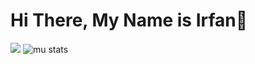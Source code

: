 # Hi There, My Name is Irfan👋

<img src="https://github-readme-stats.vercel.app/api/top-langs/?username=irfanrangga&layout=compact&theme=dracula&show_icons=true"/>
<img alt="mu stats" src="https://github-readme-stats.vercel.app/api?username=irfanrangga&theme=dracula&show_icons=true"/>

<!--
**irfanrangga/irfanrangga** is a ✨ _special_ ✨ repository because its `README.md` (this file) appears on your GitHub profile.

Here are some ideas to get you started:

- 🔭 I’m currently working on ...
- 🌱 I’m currently learning ...
- 👯 I’m looking to collaborate on ...
- 🤔 I’m looking for help with ...
- 💬 Ask me about ...
- 📫 How to reach me: ...
- 😄 Pronouns: ...
- ⚡ Fun fact: ...
-->
